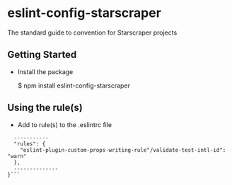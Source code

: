 # eslint-config-starscraper

The standard guide to convention for Starscraper projects

## Getting Started

- Install the package

    $ npm install eslint-config-starscraper

## Using the rule(s)

- Add to rule(s) to the .eslintrc file

```{
  -----------
  "rules": {
    "eslint-plugin-custom-props-writing-rule"/validate-test-intl-id": "warn"
  },
  --------------
}```
